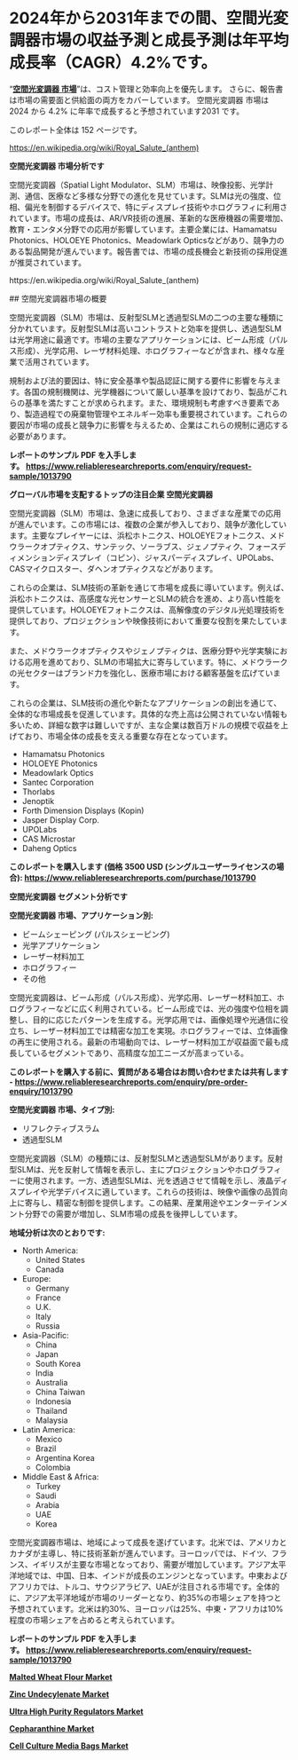 <p><h1>2024年から2031年までの間、空間光変調器市場の収益予測と成長予測は年平均成長率（CAGR）4.2%です。</h1></p><p>&ldquo;<strong><a href="https://www.reliableresearchreports.com/spatial-light-modulator-r1013790?utm_campaign=110&utm_medium=9&utm_source=Github&utm_content=ia&utm_term=21112024&utm_id=spatial-light-modulator">空間光変調器 市場</a></strong>&rdquo;は、コスト管理と効率向上を優先します。 さらに、報告書は市場の需要面と供給面の両方をカバーしています。 空間光変調器 市場は 2024 から 4.2% に年率で成長すると予想されています2031 です。</p>
<p>このレポート全体は 152 ページです。</p>
<p><a href="https://en.wikipedia.org/wiki/Royal_Salute_(anthem)?utm_campaign=110&utm_medium=9&utm_source=Github&utm_content=ia&utm_term=21112024&utm_id=spatial-light-modulator">https://en.wikipedia.org/wiki/Royal_Salute_(anthem)</a></p>
<p><strong>空間光変調器 市場分析です</strong></p>
<p><p>空間光変調器（Spatial Light Modulator、SLM）市場は、映像投影、光学計測、通信、医療など多様な分野での進化を見せています。SLMは光の強度、位相、偏光を制御するデバイスで、特にディスプレイ技術やホログラフィに利用されています。市場の成長は、AR/VR技術の進展、革新的な医療機器の需要増加、教育・エンタメ分野での応用が影響しています。主要企業には、Hamamatsu Photonics、HOLOEYE Photonics、Meadowlark Opticsなどがあり、競争力のある製品開発が進んでいます。報告書では、市場の成長機会と新技術の採用促進が推奨されています。</p></p>
<p>https://en.wikipedia.org/wiki/Royal_Salute_(anthem)</p>
<p><p>## 空間光変調器市場の概要</p><p>空間光変調器（SLM）市場は、反射型SLMと透過型SLMの二つの主要な種類に分かれています。反射型SLMは高いコントラストと効率を提供し、透過型SLMは光学用途に最適です。市場の主要なアプリケーションには、ビーム形成（パルス形成）、光学応用、レーザ材料処理、ホログラフィーなどが含まれ、様々な産業で活用されています。</p><p>規制および法的要因は、特に安全基準や製品認証に関する要件に影響を与えます。各国の規制機関は、光学機器について厳しい基準を設けており、製品がこれらの基準を満たすことが求められます。また、環境規制も考慮すべき要素であり、製造過程での廃棄物管理やエネルギー効率も重要視されています。これらの要因が市場の成長と競争力に影響を与えるため、企業はこれらの規制に適応する必要があります。</p></p>
<p><strong>レポートのサンプル PDF を入手します。&nbsp;<a href="https://www.reliableresearchreports.com/enquiry/request-sample/1013790?utm_campaign=110&utm_medium=9&utm_source=Github&utm_content=ia&utm_term=21112024&utm_id=spatial-light-modulator">https://www.reliableresearchreports.com/enquiry/request-sample/1013790</a></strong></p>
<p><strong>グローバル市場を支配するトップの注目企業 空間光変調器</strong></p>
<p><p>空間光変調器（SLM）市場は、急速に成長しており、さまざまな産業での応用が進んでいます。この市場には、複数の企業が参入しており、競争が激化しています。主要なプレイヤーには、浜松ホトニクス、HOLOEYEフォトニクス、メドウラークオプティクス、サンテック、ソーラブス、ジェノプティク、フォースディメンションディスプレイ（コピン）、ジャスパーディスプレイ、UPOLabs、CASマイクロスター、ダヘンオプティクスなどがあります。</p><p>これらの企業は、SLM技術の革新を通じて市場を成長に導いています。例えば、浜松ホトニクスは、高感度な光センサーとSLMの統合を進め、より高い性能を提供しています。HOLOEYEフォトニクスは、高解像度のデジタル光処理技術を提供しており、プロジェクションや映像技術において重要な役割を果たしています。</p><p>また、メドウラークオプティクスやジェノプティクは、医療分野や光学実験における応用を進めており、SLMの市場拡大に寄与しています。特に、メドウラークの光セクターはブランド力を強化し、医療市場における顧客基盤を広げています。</p><p>これらの企業は、SLM技術の進化や新たなアプリケーションの創出を通じて、全体的な市場成長を促進しています。具体的な売上高は公開されていない情報も多いため、詳細な数字は難しいですが、主な企業は数百万ドルの規模で収益を上げており、市場全体の成長を支える重要な存在となっています。</p></p>
<p><ul><li>Hamamatsu Photonics</li><li>HOLOEYE Photonics</li><li>Meadowlark Optics</li><li>Santec Corporation</li><li>Thorlabs</li><li>Jenoptik</li><li>Forth Dimension Displays (Kopin)</li><li>Jasper Display Corp.</li><li>UPOLabs</li><li>CAS Microstar</li><li>Daheng Optics</li></ul></p>
<p><strong>このレポートを購入します (価格 3500 USD (シングルユーザーライセンスの場合):&nbsp;<a href="https://www.reliableresearchreports.com/purchase/1013790?utm_campaign=110&utm_medium=9&utm_source=Github&utm_content=ia&utm_term=21112024&utm_id=spatial-light-modulator">https://www.reliableresearchreports.com/purchase/1013790</a></strong></p>
<p><strong>空間光変調器 セグメント分析です</strong></p>
<p><strong>空間光変調器 市場、アプリケーション別:</strong></p>
<p><ul><li>ビームシェーピング (パルスシェーピング)</li><li>光学アプリケーション</li><li>レーザー材料加工</li><li>ホログラフィー</li><li>その他</li></ul></p>
<p><p>空間光変調器は、ビーム形成（パルス形成）、光学応用、レーザー材料加工、ホログラフィーなどに広く利用されている。ビーム形成では、光の強度や位相を調整し、目的に応じたパターンを生成する。光学応用では、画像処理や光通信に役立ち、レーザー材料加工では精密な加工を実現。ホログラフィーでは、立体画像の再生に使用される。最新の市場動向では、レーザー材料加工が収益面で最も成長しているセグメントであり、高精度な加工ニーズが高まっている。</p></p>
<p><strong>このレポートを購入する前に、質問がある場合はお問い合わせまたは共有します - <a href="https://www.reliableresearchreports.com/enquiry/pre-order-enquiry/1013790?utm_campaign=110&utm_medium=9&utm_source=Github&utm_content=ia&utm_term=21112024&utm_id=spatial-light-modulator">https://www.reliableresearchreports.com/enquiry/pre-order-enquiry/1013790</a></strong></p>
<p><strong>空間光変調器 市場、タイプ別:</strong></p>
<p><ul><li>リフレクティブスラム</li><li>透過型SLM</li></ul></p>
<p><p>空間光変調器（SLM）の種類には、反射型SLMと透過型SLMがあります。反射型SLMは、光を反射して情報を表示し、主にプロジェクションやホログラフィーに使用されます。一方、透過型SLMは、光を透過させて情報を示し、液晶ディスプレイや光学デバイスに適しています。これらの技術は、映像や画像の品質向上に寄与し、精密な制御を提供します。この結果、産業用途やエンターテインメント分野での需要が増加し、SLM市場の成長を後押ししています。</p></p>
<p><strong>地域分析は次のとおりです:</strong></p>
<p><ul>
    <li>
        North America:
        <ul>
            <li>United States</li>
            <li>Canada</li>
        </ul>
    </li>
    <li>
        Europe:
        <ul>
            <li>Germany</li>
            <li>France</li>
            <li>U.K.</li>
            <li>Italy</li>
            <li>Russia</li>
        </ul>
    </li>
    <li>
        Asia-Pacific:
        <ul>
            <li>China</li>
            <li>Japan</li>
            <li>South Korea</li>
            <li>India</li>
            <li>Australia</li>
            <li>China Taiwan</li>
            <li>Indonesia</li>
            <li>Thailand</li>
            <li>Malaysia</li>
        </ul>
    </li>
    <li>
        Latin America:
        <ul>
            <li>Mexico</li>
            <li>Brazil</li>
            <li>Argentina Korea</li>
            <li>Colombia</li>
        </ul>
    </li>
    <li>
        Middle East & Africa:
        <ul>
            <li>Turkey</li>
            <li>Saudi</li>
            <li>Arabia</li>
            <li>UAE</li>
            <li>Korea</li>
        </ul>
    </li>
    </ul></p>
<p><p>空間光変調器市場は、地域によって成長を遂げています。北米では、アメリカとカナダが主導し、特に技術革新が進んでいます。ヨーロッパでは、ドイツ、フランス、イギリスが主要な市場となっており、需要が増加しています。アジア太平洋地域では、中国、日本、インドが成長のエンジンとなっています。中東およびアフリカでは、トルコ、サウジアラビア、UAEが注目される市場です。全体的に、アジア太平洋地域が市場のリーダーとなり、約35%の市場シェアを持つと予想されています。北米は約30%、ヨーロッパは25%、中東・アフリカは10%程度の市場シェアを占めると考えられています。</p></p>
<p><strong>レポートのサンプル PDF を入手します。&nbsp;<a href="https://www.reliableresearchreports.com/enquiry/request-sample/1013790?utm_campaign=110&utm_medium=9&utm_source=Github&utm_content=ia&utm_term=21112024&utm_id=spatial-light-modulator">https://www.reliableresearchreports.com/enquiry/request-sample/1013790</a></strong></p>
<p><strong><p><a href="https://github.com/globismark/Market-Research-Report-List-5/blob/main/malted-wheat-flour-market.md?utm_campaign=110&utm_medium=9&utm_source=Github&utm_content=ia&utm_term=21112024&utm_id=spatial-light-modulator">Malted Wheat Flour Market</a></p><p><a href="https://issuu.com/reportprime-2/docs/zinc-undecylenate-market-size-2030._318658f31c0f7a?utm_campaign=110&utm_medium=9&utm_source=Github&utm_content=ia&utm_term=21112024&utm_id=spatial-light-modulator">Zinc Undecylenate Market</a></p><p><a href="https://www.linkedin.com/pulse/evaluating-ultra-high-purity-regulators-market-current-trends-5tazc?utm_campaign=110&utm_medium=9&utm_source=Github&utm_content=ia&utm_term=21112024&utm_id=spatial-light-modulator">Ultra High Purity Regulators Market</a></p><p><a href="https://issuu.com/reportprime-2/docs/cepharanthine-market-size-2030.pptx_42e234688cb013?utm_campaign=110&utm_medium=9&utm_source=Github&utm_content=ia&utm_term=21112024&utm_id=spatial-light-modulator">Cepharanthine Market</a></p><p><a href="https://www.linkedin.com/pulse/cell-culture-media-bags-market-growth-study-highlights-uvuke?utm_campaign=110&utm_medium=9&utm_source=Github&utm_content=ia&utm_term=21112024&utm_id=spatial-light-modulator">Cell Culture Media Bags Market</a></p></strong></p>